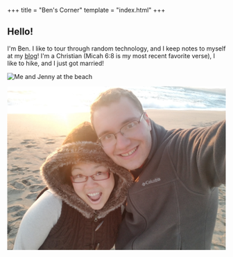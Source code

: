 +++
title = "Ben's Corner"
template = "index.html"
+++

## Hello!

I'm Ben. I like to tour through random technology, and I keep notes to myself at my [blog](./blog/)! I'm a Christian (Micah 6:8 is my most recent favorite verse), I like to hike, and I just got married!

![Me and Jenny at the beach](images/Ben-Jen-at-beach.jpg)

![Me and Jenny at the beach](Ben-Jen-at-beach.jpg)
